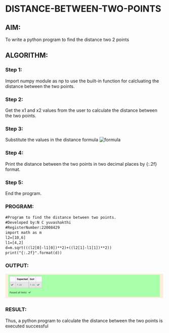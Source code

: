# DISTANCE-BETWEEN-TWO-POINTS

## AIM:
To write a python program to find the distance two 2 points
## ALGORITHM:
### Step 1:
Import numpy module as np to use the built-in function for calcluating the distance between the two points.
### Step 2: 
Get the x1 and x2 values from the user to calculate the distance between the two points.
### Step 3: 
Substitute the values in the distance formula  ![formula](/formula.jpg)
### Step 4:
Print the distance between the two points in two decimal places by {:.2f} format.
### Step 5: 
End the program.

### PROGRAM:

```
#Program to find the distance between two points.
#Developed by:N C yuvashakthi 
#RegisterNumber:22008429
import math as m
l2=[10,6]
l1=[4,2]
d=m.sqrt(((l2[0]-l1[0])**2)+((l2[1]-l1[1])**2))
print("{:.2f}".format(d))

```

### OUTPUT:
![output](./output.png)


### RESULT:

Thus, a python program to calculate the distance between the two points is executed successful